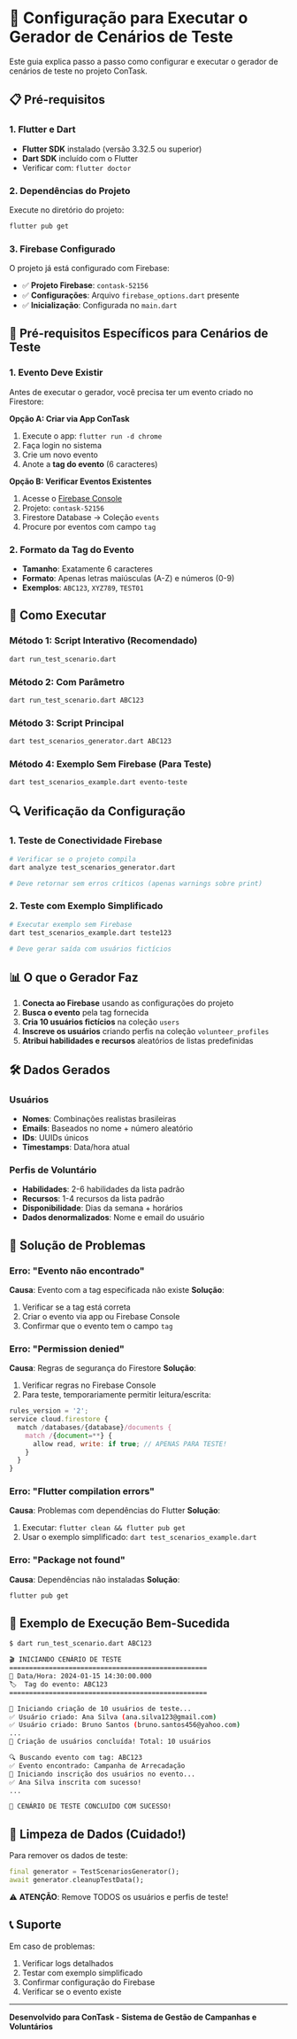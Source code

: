 # 🔧 Configuração para Executar o Gerador de Cenários de Teste

Este guia explica passo a passo como configurar e executar o gerador de cenários de teste no projeto ConTask.

## 📋 Pré-requisitos

### 1. Flutter e Dart
- **Flutter SDK** instalado (versão 3.32.5 ou superior)
- **Dart SDK** incluído com o Flutter
- Verificar com: `flutter doctor`

### 2. Dependências do Projeto
Execute no diretório do projeto:
```bash
flutter pub get
```

### 3. Firebase Configurado
O projeto já está configurado com Firebase:
- ✅ **Projeto Firebase**: `contask-52156`
- ✅ **Configurações**: Arquivo `firebase_options.dart` presente
- ✅ **Inicialização**: Configurada no `main.dart`

## 🎯 Pré-requisitos Específicos para Cenários de Teste

### 1. Evento Deve Existir
Antes de executar o gerador, você precisa ter um evento criado no Firestore:

**Opção A: Criar via App ConTask**
1. Execute o app: `flutter run -d chrome`
2. Faça login no sistema
3. Crie um novo evento
4. Anote a **tag do evento** (6 caracteres)

**Opção B: Verificar Eventos Existentes**
1. Acesse o [Firebase Console](https://console.firebase.google.com/)
2. Projeto: `contask-52156`
3. Firestore Database → Coleção `events`
4. Procure por eventos com campo `tag`

### 2. Formato da Tag do Evento
- **Tamanho**: Exatamente 6 caracteres
- **Formato**: Apenas letras maiúsculas (A-Z) e números (0-9)
- **Exemplos**: `ABC123`, `XYZ789`, `TEST01`

## 🚀 Como Executar

### Método 1: Script Interativo (Recomendado)
```bash
dart run_test_scenario.dart
```

### Método 2: Com Parâmetro
```bash
dart run_test_scenario.dart ABC123
```

### Método 3: Script Principal
```bash
dart test_scenarios_generator.dart ABC123
```

### Método 4: Exemplo Sem Firebase (Para Teste)
```bash
dart test_scenarios_example.dart evento-teste
```

## 🔍 Verificação da Configuração

### 1. Teste de Conectividade Firebase
```bash
# Verificar se o projeto compila
dart analyze test_scenarios_generator.dart

# Deve retornar sem erros críticos (apenas warnings sobre print)
```

### 2. Teste com Exemplo Simplificado
```bash
# Executar exemplo sem Firebase
dart test_scenarios_example.dart teste123

# Deve gerar saída com usuários fictícios
```

## 📊 O que o Gerador Faz

1. **Conecta ao Firebase** usando as configurações do projeto
2. **Busca o evento** pela tag fornecida
3. **Cria 10 usuários fictícios** na coleção `users`
4. **Inscreve os usuários** criando perfis na coleção `volunteer_profiles`
5. **Atribui habilidades e recursos** aleatórios de listas predefinidas

## 🛠️ Dados Gerados

### Usuários
- **Nomes**: Combinações realistas brasileiras
- **Emails**: Baseados no nome + número aleatório
- **IDs**: UUIDs únicos
- **Timestamps**: Data/hora atual

### Perfis de Voluntário
- **Habilidades**: 2-6 habilidades da lista padrão
- **Recursos**: 1-4 recursos da lista padrão
- **Disponibilidade**: Dias da semana + horários
- **Dados denormalizados**: Nome e email do usuário

## 🔧 Solução de Problemas

### Erro: "Evento não encontrado"
**Causa**: Evento com a tag especificada não existe
**Solução**:
1. Verificar se a tag está correta
2. Criar o evento via app ou Firebase Console
3. Confirmar que o evento tem o campo `tag`

### Erro: "Permission denied"
**Causa**: Regras de segurança do Firestore
**Solução**:
1. Verificar regras no Firebase Console
2. Para teste, temporariamente permitir leitura/escrita:
```javascript
rules_version = '2';
service cloud.firestore {
  match /databases/{database}/documents {
    match /{document=**} {
      allow read, write: if true; // APENAS PARA TESTE!
    }
  }
}
```

### Erro: "Flutter compilation errors"
**Causa**: Problemas com dependências do Flutter
**Solução**:
1. Executar: `flutter clean && flutter pub get`
2. Usar o exemplo simplificado: `dart test_scenarios_example.dart`

### Erro: "Package not found"
**Causa**: Dependências não instaladas
**Solução**:
```bash
flutter pub get
```

## 📝 Exemplo de Execução Bem-Sucedida

```bash
$ dart run_test_scenario.dart ABC123

🎬 INICIANDO CENÁRIO DE TESTE
==================================================
📅 Data/Hora: 2024-01-15 14:30:00.000
🏷️  Tag do evento: ABC123
==================================================

🚀 Iniciando criação de 10 usuários de teste...
✅ Usuário criado: Ana Silva (ana.silva123@gmail.com)
✅ Usuário criado: Bruno Santos (bruno.santos456@yahoo.com)
...
🎉 Criação de usuários concluída! Total: 10 usuários

🔍 Buscando evento com tag: ABC123
✅ Evento encontrado: Campanha de Arrecadação
🎯 Iniciando inscrição dos usuários no evento...
✅ Ana Silva inscrita com sucesso!
...

🎉 CENÁRIO DE TESTE CONCLUÍDO COM SUCESSO!
```

## 🧹 Limpeza de Dados (Cuidado!)

Para remover os dados de teste:
```dart
final generator = TestScenariosGenerator();
await generator.cleanupTestData();
```

⚠️ **ATENÇÃO**: Remove TODOS os usuários e perfis de teste!

## 📞 Suporte

Em caso de problemas:
1. Verificar logs detalhados
2. Testar com exemplo simplificado
3. Confirmar configuração do Firebase
4. Verificar se o evento existe

---

**Desenvolvido para ConTask - Sistema de Gestão de Campanhas e Voluntários**